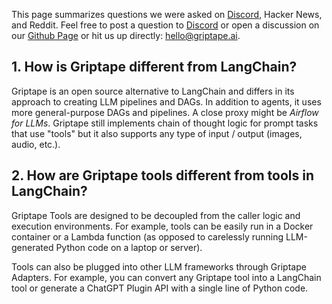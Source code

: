 This page summarizes questions we were asked on [Discord](https://discord.gg/gnWRz88eym), Hacker News, and Reddit. Feel free to post a question to [Discord](https://discord.gg/gnWRz88eym) or open a discussion on our [Github Page](https://github.com/griptape-ai) or hit us up directly: [hello@griptape.ai](mailto:hello@griptape.ai). 

## 1. How is Griptape different from LangChain?

Griptape is an open source alternative to LangChain and differs in its approach to creating LLM pipelines and DAGs. In addition to agents, it uses more general-purpose DAGs and pipelines. A close proxy might be *Airflow for LLMs*. Griptape still implements chain of thought logic for prompt tasks that use "tools" but it also supports any type of input / output (images, audio, etc.). 

## 2. How are Griptape tools different from tools in LangChain?

Griptape Tools are designed to be decoupled from the caller logic and execution environments. For example, tools can be easily run in a Docker container or a Lambda function (as opposed to carelessly running LLM-generated Python code on a laptop or server). 

Tools can also be plugged into other LLM frameworks through Griptape Adapters. For example, you can convert any Griptape tool into a LangChain tool or generate a ChatGPT Plugin API with a single line of Python code. 

